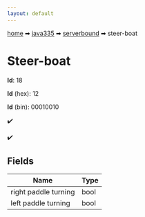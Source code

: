 ```yaml
---
layout: default
---
```


[home](/) ➡ [java335](/protocol/java335) ➡ [serverbound](/protocol/java335/serverbound) ➡ steer-boat

# Steer-boat

**Id**: 18

**Id** (hex): 12

**Id** (bin): 00010010

✔️

✔️

## Fields

Name | Type
---|---
right paddle turning | bool
left paddle turning | bool

